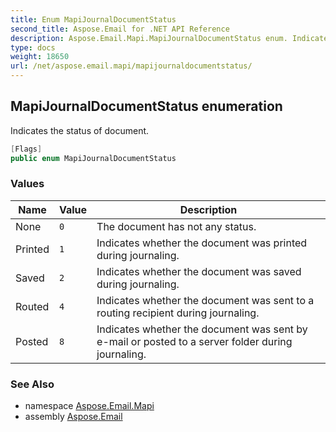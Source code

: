 ```yaml
---
title: Enum MapiJournalDocumentStatus
second_title: Aspose.Email for .NET API Reference
description: Aspose.Email.Mapi.MapiJournalDocumentStatus enum. Indicates the status of document
type: docs
weight: 18650
url: /net/aspose.email.mapi/mapijournaldocumentstatus/
---
```

## MapiJournalDocumentStatus enumeration

Indicates the status of document.

```csharp
[Flags]
public enum MapiJournalDocumentStatus
```

### Values

| Name | Value | Description |
| --- | --- | --- |
| None | `0` | The document has not any status. |
| Printed | `1` | Indicates whether the document was printed during journaling. |
| Saved | `2` | Indicates whether the document was saved during journaling. |
| Routed | `4` | Indicates whether the document was sent to a routing recipient during journaling. |
| Posted | `8` | Indicates whether the document was sent by e-mail or posted to a server folder during journaling. |

### See Also

* namespace [Aspose.Email.Mapi](../../aspose.email.mapi/)
* assembly [Aspose.Email](../../)


